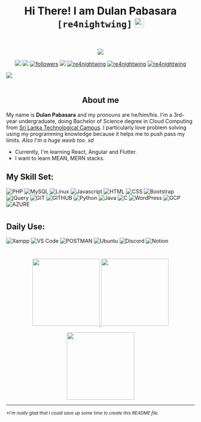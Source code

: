 <h1 align="center">Hi There! I am Dulan Pabasara <code>[re4nightwing]</code> <img src="https://cultofthepartyparrot.com/parrots/hd/githubparrot.gif" width="25" height="25"/></h1>
<br/>
<p align="center">
  <img src="https://readme-typing-svg.herokuapp.com?font=Lobster&color=%231A8BD2&size=36&center=true&vCenter=true&lines=Web+Designer+%26+Developer+;Programmer;Tech+Enthusiast;Connect+with+me..."></a>
</p>

<p align="center">
<a href="https://www.facebook.com/re4nightwingIG/"><img src="https://img.shields.io/badge/Facebook-1877F2?style=for-the-badge&logo=facebook&logoColor=white"></a>
<a href="https://www.instagram.com/re4nightwing/"><img src="https://img.shields.io/badge/instagram-%23E4405F.svg?&style=for-the-badge&logo=instagram&logoColor=white"></a>
<a href="https://twitter.com/re4nightwing"><img alt="followers" title="Follow me on Twitter" src="https://img.shields.io/badge/Twitter-1DA1F2?style=for-the-badge&logo=twitter&logoColor=white"/></a>
<a href="https://www.linkedin.com/in/dulan-pabasara-3a4475198/"><img src="https://img.shields.io/badge/linkedin-%230077B5.svg?&style=for-the-badge&logo=linkedin&logoColor=white"></a>
<a href="https://www.youtube.com/channel/UC1NMqOXo-GBcIH-RX0I71pg"><img alt="re4nightwing" src="https://img.shields.io/badge/YouTube-FF0000?style=for-the-badge&logo=youtube&logoColor=white"></a>
<a href="https://www.reddit.com/user/Re4NightWing"><img alt="re4nightwing" src="https://img.shields.io/badge/Reddit-ff4500?style=for-the-badge&logo=reddit&logoColor=white"></a>
<a href="mailto:dulan9595531@gmail.com"><img alt="re4nightwing" src="https://img.shields.io/badge/GMail-white?style=for-the-badge&logo=gmail"></a>
</p>
<!--This gif ain't mine, xd-->
<a href="https://github.com/404"><img src="https://user-images.githubusercontent.com/73097560/115834477-dbab4500-a447-11eb-908a-139a6edaec5c.gif"></a>
<br/>
<br/>
<h2 align="center">About me</h2>
<p>My name is <b>Dulan Pabasara</b> and my pronouns are he/him/his. I'm a 3rd-year undergraduate, doing Bachelor of Science degree in Cloud Computing from <a href="https://sltc.ac.lk/">Sri Lanka Technological Campus</a>. I particularly love problem solving using my programming knowledge because it helps me to push pass my limits. <i>Also I'm a huge weeb too. xd</i></p>

- Currently, I'm learning React, Angular and Flutter.
- I want to learn MEAN, MERN stacks.


## My Skill Set:
![PHP](https://img.shields.io/badge/php-%777BB4.svg?style=for-the-badge&logo=php&logoColor=white&color=777BB4)
![MySQL](https://img.shields.io/badge/mysql-%4479A1.svg?style=for-the-badge&logo=mysql&logoColor=white&color=4479A1)
![Linux](https://img.shields.io/badge/linux-%FCC624.svg?style=for-the-badge&logo=linux&logoColor=black&color=FCC624)
![Javascript](https://img.shields.io/badge/javscript-%F7DF1E.svg?style=for-the-badge&logo=javascript&logoColor=black&color=F7DF1E)
![HTML](https://img.shields.io/badge/html5-%3776AB.svg?style=for-the-badge&logo=html5&logoColor=white&color=E34F26)
![CSS](https://img.shields.io/badge/css3-%1572B6.svg?style=for-the-badge&logo=css3&logoColor=white&color=1572B6)
![Bootstrap](https://img.shields.io/badge/bootstrap_5-%3776AB.svg?style=for-the-badge&logo=bootstrap&logoColor=white&color=563D7C)
![jQuery](https://img.shields.io/badge/jquery-%3776AB.svg?style=for-the-badge&logo=jquery&logoColor=white&color=1a8bd2)
![GIT](https://img.shields.io/badge/git-%3776AB.svg?style=for-the-badge&logo=git&logoColor=white&color=F05032)
![GITHUB](https://img.shields.io/badge/github-%3776AB.svg?style=for-the-badge&logo=github&logoColor=purple&color=FFFFFF)
![Python](https://img.shields.io/badge/python-%3776AB.svg?style=for-the-badge&logo=python&logoColor=white&color=3776AB)
![Java](https://img.shields.io/badge/java-%7396.svg?style=for-the-badge&logo=java&color=007396)
![C](https://img.shields.io/badge/c-%3776AB.svg?style=for-the-badge&logo=c&logoColor=white&color=A8B9CC)
![WordPress](https://img.shields.io/badge/WordPress-%FFFFFF.svg?style=for-the-badge&logo=wordpress&color=424242)
![GCP](https://img.shields.io/badge/Google_Cloud-%FFFFFF.svg?style=for-the-badge&logo=googlecloud&color=FFF)
![AZURE](https://img.shields.io/badge/Azure-%FFFFFF.svg?style=for-the-badge&logo=microsoftazure&color=34b1e2)
#
## Daily Use:
![Xampp](https://img.shields.io/badge/xampp-%FCC624.svg?style=for-the-badge&logo=xampp&logoColor=white&color=FB7A24)
![VS Code](https://img.shields.io/badge/VS%20Code-007ACC.svg?&style=for-the-badge&logo=visual-studio-code&logoColor=white)
![POSTMAN](https://img.shields.io/badge/postman-%3776AB.svg?style=for-the-badge&logo=postman&logoColor=white&color=F37626)
![Ubuntu](https://img.shields.io/badge/Ubuntu-E95420.svg?style=for-the-badge&logo=ubuntu&logoColor=white)
![Discord](https://img.shields.io/badge/discord-purple.svg?style=for-the-badge&logo=discord&logoColor=white)
![Notion](https://img.shields.io/badge/notion-black.svg?style=for-the-badge&logo=notion)
#
<p align="center">
<a href="https://github.com/re4nightwing">
  <img height="180em" src="https://github-readme-stats.vercel.app/api?username=re4nightwing&show_icons=true&theme=dracula&include_all_commits=true&count_private=true"/>
  <img height="180em" src="https://github-readme-stats.vercel.app/api/top-langs/?username=vinzvinci&layout=compact&show_icons=true&theme=dracula&count_private=true">
</a>
</p>
<p align="center">
<a href="https://github.com/re4nightwing">
<img height="180em" src="https://github-readme-streak-stats.herokuapp.com/?user=re4nightwing&theme=dracula">
</a>
</p><hr>
<small><i>*<super>I'm really glad that I could save up some time to create this README file.</super></i></small>
